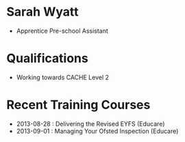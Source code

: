 # Sarah Wyatt #

* Apprentice Pre-school Assistant

# Qualifications #

* Working towards CACHE Level 2

# Recent Training Courses #

* 2013-08-28 : Delivering the Revised EYFS (Educare)
* 2013-09-01 : Managing Your Ofsted Inspection (Educare)
